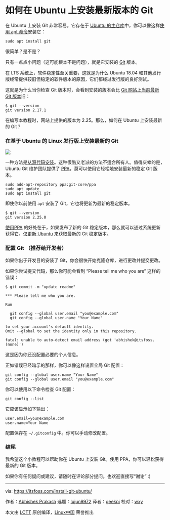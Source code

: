 [#]: collector: (lujun9972)
[#]: translator: (geekpi)
[#]: reviewer: (wxy)
[#]: publisher: ( )
[#]: url: ( )
[#]: subject: (How to Install Latest Git Version on Ubuntu)
[#]: via: (https://itsfoss.com/install-git-ubuntu/)
[#]: author: (Abhishek Prakash https://itsfoss.com/author/abhishek/)

如何在 Ubuntu 上安装最新版本的 Git
======

在 Ubuntu 上安装 Git 非常容易。它存在于 [Ubuntu 的主仓库][1]中，你可以像这样[使用 apt 命令][2]安装它：

```
sudo apt install git
```

很简单？是不是？

只有一点点小问题（这可能根本不是问题），就是它安装的 [Git][3] 版本。

在 LTS 系统上，软件稳定性至关重要，这就是为什么 Ubuntu 18.04 和其他发行版经常提供较旧但稳定的软件版本的原因，它们都经过发行版的良好测试。

这就是为什么当你检查 Git 版本时，会看到安装的版本会比 [Git 网站上当前最新 Git 版本][4]旧：

```
$ git --version
git version 2.17.1
```

在编写本教程时，网站上提供的版本为 2.25。那么，如何在 Ubuntu 上安装最新的 Git？

### 在基于 Ubuntu 的 Linux 发行版上安装最新的 Git

![][5]

一种方法是[从源代码安装][6]。这种很酷又老派的方法不适合所有人。值得庆幸的是，Ubuntu Git 维护团队提供了 [PPA][7]，莫可以使用它轻松地安装最新的稳定 Git 版本。

```
sudo add-apt-repository ppa:git-core/ppa
sudo apt update
sudo apt install git
```

即使你以前使用 `apt` 安装了 Git，它也将更新为最新的稳定版本。

```
$ git --version
git version 2.25.0
```

[使用PPA][8] 的好处在于，如果发布了新的 Git 稳定版本，那么就可以通过系统更新获得它。[仅更新 Ubuntu][9] 来获取最新的 Git 稳定版本。

### 配置 Git （推荐给开发者）

如果你出于开发目的安装了 Git，你会很快开始克隆仓库，进行更改并提交更改。

如果你尝试提交代码，那么你可能会看到 “Please tell me who you are” 这样的错误：

```
$ git commit -m "update readme"

*** Please tell me who you are.

Run

  git config --global user.email "you@example.com"
  git config --global user.name "Your Name"

to set your account's default identity.
Omit --global to set the identity only in this repository.

fatal: unable to auto-detect email address (got 'abhishek@itsfoss.(none)')
```

这是因为你还没配置必要的个人信息。

正如错误已经暗示的那样，你可以像这样设置全局 Git 配置：

```
git config --global user.name "Your Name"
git config --global user.email "you@example.com"
```

你可以使用以下命令检查 Git 配置：

```
git config --list
```

它应该显示如下输出：

```
user.email=you@example.com
user.name=Your Name
```

配置保存在 `~/.gitconfig` 中。你可以手动修改配置。

### 结尾

我希望这个小教程可以帮助你在 Ubuntu 上安装 Git。使用 PPA，你可以轻松获得最新的 Git 版本。

如果你有任何疑问或建议，请随时在评论部分提问。也欢迎直接写“谢谢”  :)

--------------------------------------------------------------------------------

via: https://itsfoss.com/install-git-ubuntu/

作者：[Abhishek Prakash][a]
选题：[lujun9972][b]
译者：[geekpi](https://github.com/geekpi)
校对：[wxy](https://github.com/wxy)

本文由 [LCTT](https://github.com/LCTT/TranslateProject) 原创编译，[Linux中国](https://linux.cn/) 荣誉推出

[a]: https://itsfoss.com/author/abhishek/
[b]: https://github.com/lujun9972
[1]: https://itsfoss.com/ubuntu-repositories/
[2]: https://itsfoss.com/apt-command-guide/
[3]: https://git-scm.com/
[4]: https://git-scm.com/downloads
[5]: https://i1.wp.com/itsfoss.com/wp-content/uploads/2020/02/install_git_ubuntu.png?ssl=1
[6]: https://itsfoss.com/install-software-from-source-code/
[7]: https://launchpad.net/~git-core/+archive/ubuntu/ppa
[8]: https://itsfoss.com/ppa-guide/
[9]: https://itsfoss.com/update-ubuntu/
